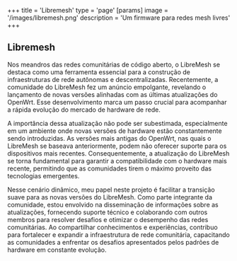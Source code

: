 +++
title = 'Libremesh'
type = 'page'
[params]
    image = '/images/libremesh.png'
    description = 'Um firmware para redes mesh livres'
+++

## Libremesh

Nos meandros das redes comunitárias de código aberto, o LibreMesh se destaca como uma ferramenta essencial para a construção de infraestruturas de rede autônomas e descentralizadas. Recentemente, a comunidade do LibreMesh fez um anúncio empolgante, revelando o lançamento de novas versões alinhadas com as últimas atualizações do OpenWrt. Esse desenvolvimento marca um passo crucial para acompanhar a rápida evolução do mercado de hardware de rede.

A importância dessa atualização não pode ser subestimada, especialmente em um ambiente onde novas versões de hardware estão constantemente sendo introduzidas. As versões mais antigas do OpenWrt, nas quais o LibreMesh se baseava anteriormente, podem não oferecer suporte para os dispositivos mais recentes. Consequentemente, a atualização do LibreMesh se torna fundamental para garantir a compatibilidade com o hardware mais recente, permitindo que as comunidades tirem o máximo proveito das tecnologias emergentes.

Nesse cenário dinâmico, meu papel neste projeto é facilitar a transição suave para as novas versões do LibreMesh. Como parte integrante da comunidade, estou envolvido na disseminação de informações sobre as atualizações, fornecendo suporte técnico e colaborando com outros membros para resolver desafios e otimizar o desempenho das redes comunitárias. Ao compartilhar conhecimentos e experiências, contribuo para fortalecer e expandir a infraestrutura de rede comunitária, capacitando as comunidades a enfrentar os desafios apresentados pelos padrões de hardware em constante evolução.
